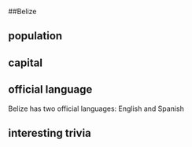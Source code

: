 ##Belize
## population


## capital

 
## official language
Belize has two official languages: English and Spanish

## interesting trivia



